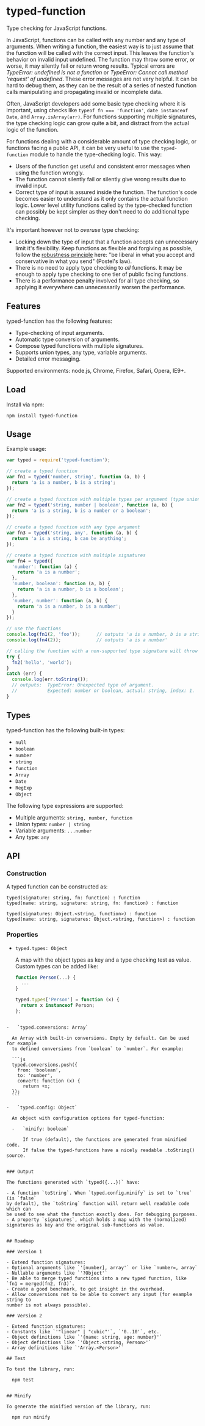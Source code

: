 # typed-function

Type checking for JavaScript functions.

In JavaScript, functions can be called with any number and any type of arguments.
When writing a function, the easiest way is to just assume that the function
will be called with the correct input. This leaves the function's behavior on
invalid input undefined. The function may throw some error, or worse,
it may silently fail or return wrong results. Typical errors are
*TypeError: undefined is not a function* or *TypeError: Cannot call method
'request' of undefined*. These error messages are not very helpful. It can be
hard to debug them, as they can be the result of a series of nested function
calls manipulating and propagating invalid or incomplete data.

Often, JavaScript developers add some basic type checking where it is important,
using checks like `typeof fn === 'function'`, `date instanceof Date`, and
`Array.isArray(arr)`. For functions supporting multiple signatures,
the type checking logic can grow quite a bit, and distract from the actual
logic of the function.

For functions dealing with a considerable amount of type checking logic,
or functions facing a public API, it can be very useful to use the
`typed-function` module to handle the type-checking logic. This way:

-   Users of the function get useful and consistent error messages when using
    the function wrongly.
-   The function cannot silently fail or silently give wrong results due to
    invalid input.
-   Correct type of input is assured inside the function. The function's code
    becomes easier to understand as it only contains the actual function logic.
    Lower level utility functions called by the type-checked function can
    possibly be kept simpler as they don't need to do additional type checking.

It's important however not to *overuse* type checking:

-   Locking down the type of input that a function accepts can unnecessary limit
    it's flexibility. Keep functions as flexible and forgiving as possible,
    follow the
    [robustness principle](http://en.wikipedia.org/wiki/Robustness_principle)
    here: "be liberal in what you accept and conservative in what you send"
    (Postel's law).
-   There is no need to apply type checking to *all* functions. It may be
    enough to apply type checking to one tier of public facing functions.
-   There is a performance penalty involved for all type checking, so applying
    it everywhere can unnecessarily worsen the performance.


## Features

typed-function has the following features:

- Type-checking of input arguments.
- Automatic type conversion of arguments.
- Compose typed functions with multiple signatures.
- Supports union types, any type, variable arguments.
- Detailed error messaging.

Supported environments: node.js, Chrome, Firefox, Safari, Opera, IE9+.


## Load

Install via npm:

    npm install typed-function


## Usage

Example usage:

```js
var typed = require('typed-function');

// create a typed function
var fn1 = typed('number, string', function (a, b) {
  return 'a is a number, b is a string';
});

// create a typed function with multiple types per argument (type union)
var fn2 = typed('string, number | boolean', function (a, b) {
  return 'a is a string, b is a number or a boolean';
});

// create a typed function with any type argument
var fn3 = typed('string, any', function (a, b) {
  return 'a is a string, b can be anything';
});

// create a typed function with multiple signatures
var fn4 = typed({
  'number': function (a) {
    return 'a is a number';
  },
  'number, boolean': function (a, b) {
    return 'a is a number, b is a boolean';
  },
  'number, number': function (a, b) {
    return 'a is a number, b is a number';
  }
});

// use the functions
console.log(fn1(2, 'foo'));      // outputs 'a is a number, b is a string'
console.log(fn4(2));             // outputs 'a is a number'

// calling the function with a non-supported type signature will throw an error
try {
  fn2('hello', 'world');
}
catch (err) {
  console.log(err.toString());
  // outputs:  TypeError: Unexpected type of argument.
  //           Expected: number or boolean, actual: string, index: 1.
}
```


## Types

typed-function has the following built-in types:

- `null`
- `boolean`
- `number`
- `string`
- `function`
- `Array`
- `Date`
- `RegExp`
- `Object`

The following type expressions are supported:

- Multiple arguments: `string, number, function`
- Union types: `number | string`
- Variable arguments: `...number`
- Any type: `any`


## API

### Construction

A typed function can be constructed as:

```
typed(signature: string, fn: function) : function
typed(name: string, signature: string, fn: function) : function

typed(signatures: Object.<string, function>) : function
typed(name: string, signatures: Object.<string, function>) : function
```

### Properties

-   `typed.types: Object`

    A map with the object types as key and a type checking test as value.
    Custom types can be added like:

    ```js
    function Person(...) {
      ...
    }

    typed.types['Person'] = function (x) {
      return x instanceof Person;
    };
  ```

-   `typed.conversions: Array`

    An Array with built-in conversions. Empty by default. Can be used for example
    to defined conversions from `boolean` to `number`. For example:

    ```js
    typed.conversions.push({
      from: 'boolean',
      to: 'number',
      convert: function (x) {
        return +x;
    });
    ```

-   `typed.config: Object`

    An object with configuration options for typed-function:

    -   `minify: boolean`

        If true (default), the functions are generated from minified code.
        If false the typed-functions have a nicely readable .toString() source.


### Output

The functions generated with `typed({...})` have:

- A function `toString`. When `typed.config.minify` is set to `true` (is `false`
  by default), the `toString` function will return well readable code which can
  be used to see what the function exactly does. For debugging purposes.
- A property `signatures`, which holds a map with the (normalized)
  signatures as key and the original sub-functions as value.


## Roadmap

### Version 1

- Extend function signatures:
  - Optional arguments like `'[number], array'` or like `number=, array`
  - Nullable arguments like `'?Object'`
- Be able to merge typed functions into a new typed function, like
  `fn1 = merged(fn2, fn3)`.
- Create a good benchmark, to get insight in the overhead.
- Allow conversions not to be able to convert any input (for example string to
  number is not always possible).

### Version 2

- Extend function signatures:
  - Constants like `'"linear" | "cubic"'`, `'0..10'`, etc.
  - Object definitions like `'{name: string, age: number}'`
  - Object definitions like `'Object.<string, Person>'`
  - Array definitions like `'Array.<Person>'`

## Test

To test the library, run:

    npm test


## Minify

To generate the minified version of the library, run:

    npm run minify
